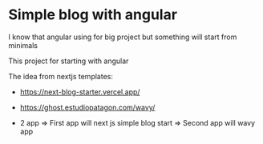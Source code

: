 # Simple blog with angular

I know that angular using for big project but something will start from minimals

This project for starting with angular

The idea from nextjs templates: 
- https://next-blog-starter.vercel.app/
- https://ghost.estudiopatagon.com/wavy/

- 2 app
=> First app will next js simple blog start
=> Second app will wavy app 

